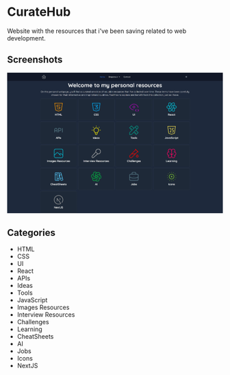 
# CurateHub

Website with the resources that i've been saving related to web development.

## Screenshots

![App Screenshot](/public/screenshots/curatehub-screenshot.webp)


## Categories


- HTML
- CSS
- UI
- React
- APIs
- Ideas
- Tools
- JavaScript
- Images Resources
- Interview Resources
- Challenges
- Learning
- CheatSheets
- AI
- Jobs
- Icons
- NextJS